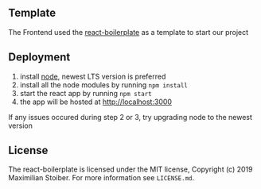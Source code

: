 ## Template
The Frontend used the [react-boilerplate](https://github.com/react-boilerplate/react-boilerplate) as a template to start our project

## Deployment
1. install [node](https://nodejs.org/en/), newest LTS version is preferred
2. install all the node modules by running `npm install`
3. start the react app by running `npm start`
4. the app will be hosted at [http://localhost:3000](http://localhost:3000)

If any issues occured during step 2 or 3, try upgrading node to the newest version

## License
The react-boilerplate is licensed under the MIT license, Copyright (c) 2019 Maximilian
Stoiber. For more information see `LICENSE.md`.
